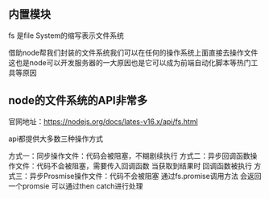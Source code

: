 ## 内置模块
fs 是file System的缩写表示文件系统

借助node帮我们封装的文件系统我们可以在任何的操作系统上面直接去操作文件
这也是node可以开发服务器的一大原因也是它可以成为前端自动化脚本等热门工具等原因

## node的文件系统的API非常多
官网地址：https://nodejs.org/docs/lates-v16.x/api/fs.html

api都提供大多数三种操作方式

方式一：同步操作文件：代码会被阻塞，不糊剧续执行
方式二：异步回调函数操作文件：代码不会被阻塞，需要传入回调函数 当获取到结果时 回调函数被执行
方式三：异步Prosmise操作文件：代码不会被阻塞 通过fs.promise调用方法 会返回一个promsie 可以通过then catch进行处理